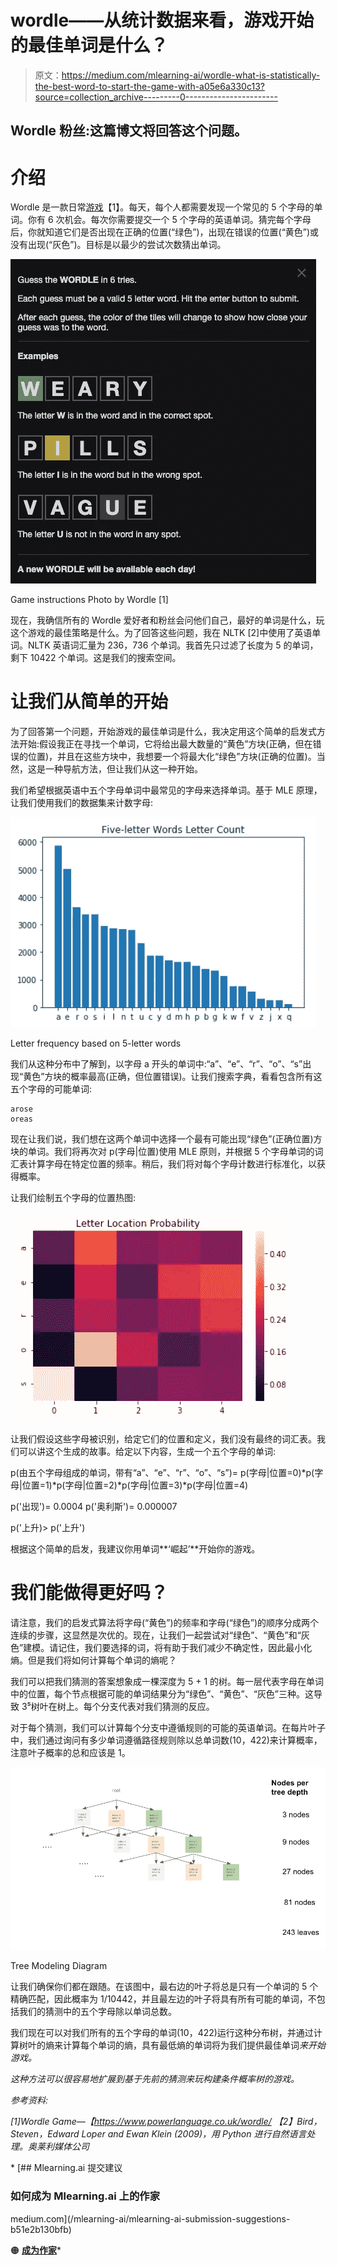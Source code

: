 # wordle——从统计数据来看，游戏开始的最佳单词是什么？

> 原文：<https://medium.com/mlearning-ai/wordle-what-is-statistically-the-best-word-to-start-the-game-with-a05e6a330c13?source=collection_archive---------0----------------------->

## Wordle 粉丝:这篇博文将回答这个问题。

# 介绍

Wordle 是一款日常[游戏](https://www.powerlanguage.co.uk/wordle/)【1】。每天，每个人都需要发现一个常见的 5 个字母的单词。你有 6 次机会。每次你需要提交一个 5 个字母的英语单词。猜完每个字母后，你就知道它们是否出现在正确的位置(“绿色”)，出现在错误的位置(“黄色”)或没有出现(“灰色”)。目标是以最少的尝试次数猜出单词。

![](img/f75d78b6eee815fec88bb1de1f86c874.png)

Game instructions Photo by Wordle [1]

现在，我确信所有的 Wordle 爱好者和粉丝会问他们自己，最好的单词是什么，玩这个游戏的最佳策略是什么。为了回答这些问题，我在 NLTK [2]中使用了英语单词。NLTK 英语词汇量为 236，736 个单词。我首先只过滤了长度为 5 的单词，剩下 10422 个单词。这是我们的搜索空间。

# 让我们从简单的开始

为了回答第一个问题，开始游戏的最佳单词是什么，我决定用这个简单的启发式方法开始:假设我正在寻找一个单词，它将给出最大数量的“黄色”方块(正确，但在错误的位置)，并且在这些方块中，我想要一个将最大化“绿色”方块(正确的位置)。当然，这是一种导航方法，但让我们从这一种开始。

我们希望根据英语中五个字母单词中最常见的字母来选择单词。基于 MLE 原理，让我们使用我们的数据集来计数字母:

![](img/dc2460e64e7ed56db45ca4dd0141eb38.png)

Letter frequency based on 5-letter words

我们从这种分布中了解到，以字母 a 开头的单词中:“a”、“e”、“r”、“o”、“s”出现“黄色”方块的概率最高(正确，但位置错误)。让我们搜索字典，看看包含所有这五个字母的可能单词:

```
arose
oreas
```

现在让我们说，我们想在这两个单词中选择一个最有可能出现“绿色”(正确位置)方块的单词。我们将再次对 p(字母|位置)使用 MLE 原则，并根据 5 个字母单词的词汇表计算字母在特定位置的频率。稍后，我们将对每个字母计数进行标准化，以获得概率。

让我们绘制五个字母的位置热图:

![](img/69236b873a5cc7c1de8844ad216a4f99.png)

让我们假设这些字母被识别，给定它们的位置和定义，我们没有最终的词汇表。我们可以讲这个生成的故事。给定以下内容，生成一个五个字母的单词:

p(由五个字母组成的单词，带有“a”、“e”、“r”、“o”、“s”)= p(字母|位置=0)*p(字母|位置=1)*p(字母|位置=2)*p(字母|位置=3)*p(字母|位置=4)

p('出现')= 0.0004
p('奥利斯')= 0.000007

p('上升)> p('上升')

根据这个简单的启发，我建议你用单词**‘崛起’**开始你的游戏。

# 我们能做得更好吗？

请注意，我们的启发式算法将字母(“黄色”)的频率和字母(“绿色”)的顺序分成两个连续的步骤，这显然是次优的。现在，让我们一起尝试对“绿色”、“黄色”和“灰色”建模。请记住，我们要选择的词，将有助于我们减少不确定性，因此最小化熵。但是我们将如何计算每个单词的熵呢？

我们可以把我们猜测的答案想象成一棵深度为 5 + 1 的树。每一层代表字母在单词中的位置，每个节点根据可能的单词结果分为“绿色”、“黄色”、“灰色”三种。这导致 3⁵树叶在树上。每个分支代表对我们猜测的反应。

对于每个猜测，我们可以计算每个分支中遵循规则的可能的英语单词。在每片叶子中，我们通过询问有多少单词遵循路径规则除以总单词数(10，422)来计算概率，注意叶子概率的总和应该是 1。

![](img/f5b63dd98945b00226cf20d6dbbceb0c.png)

Tree Modeling Diagram

让我们确保你们都在跟随。在该图中，最右边的叶子将总是只有一个单词的 5 个精确匹配，因此概率为 1/10442，并且最左边的叶子将具有所有可能的单词，不包括我们的猜测中的五个字母除以单词总数。

我们现在可以对我们所有的五个字母的单词(10，422)运行这种分布树，并通过计算树叶的熵来计算每个单词的熵，具有最低熵的单词将为我们提供最佳单词*来开始游戏。*

*这种方法可以很容易地扩展到基于先前的猜测来玩构建条件概率树的游戏。*

*参考资料:*

*[1]Wordle Game—【https://www.powerlanguage.co.uk/wordle/
【2】*Bird，Steven，Edward Loper and Ewan Klein (2009)，*用 Python 进行自然语言处理*。奥莱利媒体公司**

*[](/mlearning-ai/mlearning-ai-submission-suggestions-b51e2b130bfb) [## Mlearning.ai 提交建议

### 如何成为 Mlearning.ai 上的作家

medium.com](/mlearning-ai/mlearning-ai-submission-suggestions-b51e2b130bfb) 

🟠 [**成为作家**](/data-driven-fiction/how-to-submit-5e0808dce313)*